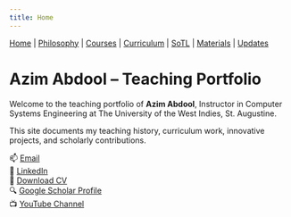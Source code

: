 ```yaml
---
title: Home
---
```


<div class="navbar">
  <a href="index" class="active">Home</a> |
  <a href="philosophy">Philosophy</a> |
  <a href="courses">Courses</a> |
  <a href="curriculum">Curriculum</a> |
  <a href="sotl">SoTL</a> |
  <a href="materials">Materials</a> |
  <a href="changelog">Updates</a>
</div>


# Azim Abdool – Teaching Portfolio

Welcome to the teaching portfolio of **Azim Abdool**, Instructor in Computer Systems Engineering at The University of the West Indies, St. Augustine.

This site documents my teaching history, curriculum work, innovative projects, and scholarly contributions.

📫 [Email](mailto:azim.abdool@uwi.edu)  
🔗 [LinkedIn](http://tt.linkedin.com/pub/azim-abdool/21/968/931/)  
📄 [Download CV](Azim_CV_May25.pdf)  
🔍 [Google Scholar Profile](https://scholar.google.com/citations?user=m_Ouj0IAAAAJ&hl=en)  
📺 [YouTube Channel](https://www.youtube.com/@AzimAbd001)
